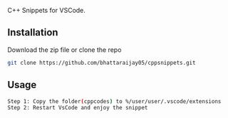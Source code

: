 C++ Snippets for VSCode.

## Installation

Download the zip file or clone the repo

```bash
git clone https://github.com/bhattaraijay05/cppsnippets.git
```

## Usage

```bash
Step 1: Copy the folder(cppcodes) to %/user/user/.vscode/extensions
Step 2: Restart VsCode and enjoy the snippet
```

